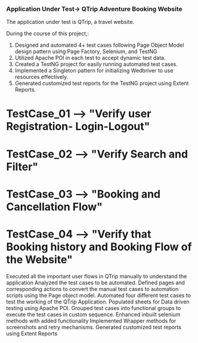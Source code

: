 ### Application Under Test-> QTrip Adventure Booking Website
The application under test is QTrip, a travel website.

During the course of this project,:

1) Designed and automated 4+ test cases following Page Object Model design pattern using Page Factory, Selenium, and TestNG
2) Utilized Apache POI in each test to accept dynamic test data.
3) Created a TestNG project for easily running automated test cases.
4) Implemented a Singleton pattern for initializing Wedbriver to use resources effectively.
5) Generated customized test reports for the TestNG project using Extent Reports.

# TestCase_01 --> "Verify user  Registration- Login-Logout"
# TestCase_02 -->  "Verify Search and Filter"
# TestCase_03 --> "Booking and Cancellation Flow"
# TestCase_04 -->  "Verify that Booking history and Booking Flow of the Website"

Executed all the important user flows in QTrip manually to understand the application
Analyzed the test cases to be automated.
Defined pages and corresponding actions to convert the manual test cases to automation scripts using the Page object model.
Automated four different test cases to test the working of the QTrip Application.
Populated sheets for Data driven testing using Apache POI.
Grouped test cases into functional groups to execute the test cases in custom sequence.
Enhanced inbuilt selenium methods with added functionality
Implemented Wrapper methods for screenshots and retry mechanisms.
Generated customized test reports using Extent Reports

